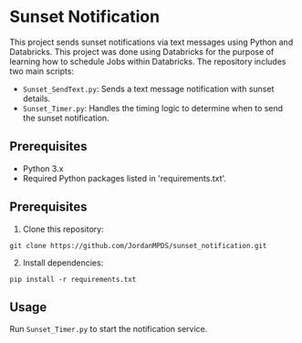 # Sunset Notification

This project sends sunset notifications via text messages using Python and Databricks.  This project was done using Databricks for the purpose of learning how to schedule Jobs within Databricks. The repository includes two main scripts:

* `Sunset_SendText.py`: Sends a text message notification with sunset details.
* `Sunset_Timer.py`: Handles the timing logic to determine when to send the sunset notification.

## Prerequisites

* Python 3.x
* Required Python packages listed in 'requirements.txt'.

## Prerequisites

1. Clone this repository:

`git clone https://github.com/JordanMPDS/sunset_notification.git`

2. Install dependencies:

`pip install -r requirements.txt`

## Usage
Run `Sunset_Timer.py` to start the notification service.
